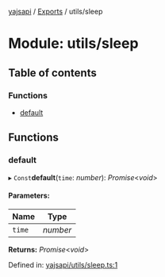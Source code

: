 [yajsapi](../README.md) / [Exports](../modules.md) / utils/sleep

# Module: utils/sleep

## Table of contents

### Functions

- [default](utils_sleep.md#default)

## Functions

### default

▸ `Const`**default**(`time`: *number*): *Promise*<*void*\>

#### Parameters:

Name | Type |
------ | ------ |
`time` | *number* |

**Returns:** *Promise*<*void*\>

Defined in: [yajsapi/utils/sleep.ts:1](https://github.com/golemfactory/yajsapi/blob/289a25a/yajsapi/utils/sleep.ts#L1)
